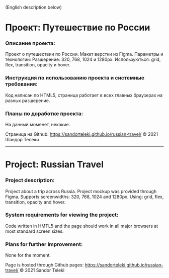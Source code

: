 (English description below)

# Проект: Путешествие по России

### Описание проекта:
Проект о путешествии по России. Макет верстки из Figma.
Параметры и технологии: Разшерение: 320, 768, 1024 и 1280px. Используються: grid, flex, transition, opacity и hover.

### Инструкция по использованию проекта и системные требования:
Код написан по HTML5, страница работает в всех главных браузерах на разных разшерение.

### Планы по доработке проекта:
На данный моменет, некакие.

Страница на Github: https://sandorteleki.github.io/russian-travel/
&copy; 2021 Шандор Телеки

---------------------------------------

# Project: Russian Travel

### Project description:
Project about a trip across Russia. Project mockup was provided through Figma.
Supports screenwidths: 320, 768, 1024 and 1280px. Using: grid, flex, transition, opacity and hover.

### System requirements for viewing the project:
Code written in HMTL5 and the page should work in all major browsers at most standard screen sizes.

### Plans for further improvement:
None for the moment.

Page is hosted through Github pages: https://sandorteleki.github.io/russian-travel/
&copy; 2021 Sandor Teleki
